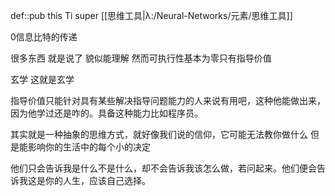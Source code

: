 def::pub this Ti super [[思维工具|λ:/Neural-Networks/元素/思维工具]]


0信息比特的传递

很多东西 就是说了 貌似能理解 然而可执行性基本为零只有指导价值

玄学 这就是玄学

指导价值只能针对具有某些解决指导问题能力的人来说有用吧，这种他能做出来，因为他学过还是咋的。具备这种能力比如程序员。

其实就是一种抽象的思维方式，就好像我们说的信仰，它可能无法教你做什么 但是能影响你的生活中的每个小的决定

他们只会告诉我是什么不是什么，却不会告诉我该怎么做，若问起来。他们便会告诉我这是你的人生，应该自己选择。